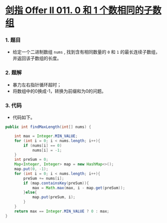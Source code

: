 # [剑指 Offer II 011. 0 和 1 个数相同的子数组](https://leetcode.cn/problems/A1NYOS/)

### 1. 题目

- 给定一个二进制数组 `nums` , 找到含有相同数量的 `0` 和 `1` 的最长连续子数组，并返回该子数组的长度。




### 2. 题解

- 暴力左右指针循环超时；
- 将数组中的0换成-1，转换为前缀和为0的问题。



### 3. 代码

- 代码如下。

```java
public int findMaxLength(int[] nums) {

    int max = Integer.MIN_VALUE;
    for (int i = 0; i < nums.length; i++){
        if (nums[i] == 0)
            nums[i] = -1;
    }
    int preSum = 0;
    Map<Integer, Integer> map = new HashMap<>();
    map.put(0, -1);
    for (int i = 0; i < nums.length; i++){
        preSum += nums[i];
        if (map.containsKey(preSum)){
            max = Math.max(max, i - map.get(preSum));
        }else{
            map.put(preSum, i);
        }
    }
    return max == Integer.MIN_VALUE ? 0 : max;
}
```

